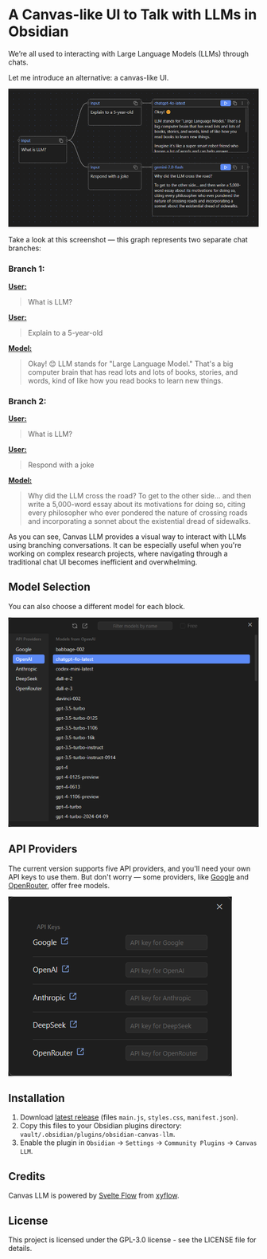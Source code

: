 # A Canvas-like UI to Talk with LLMs in Obsidian

We’re all used to interacting with Large Language Models (LLMs) through chats.

Let me introduce an alternative: a canvas-like UI.

![Graph Example](assets/screenshots/graph_example.png)

Take a look at this screenshot — this graph represents two separate chat branches:

### Branch 1:

**<ins>User:</ins>** 
> What is LLM?

**<ins>User:</ins>** 
> Explain to a 5-year-old 

**<ins>Model:</ins>** 
> Okay! 😊 LLM stands for "Large Language Model." That's a big computer brain that has read lots and lots of books, stories, and words, kind of like how you read books to learn new things.

### Branch 2:

**<ins>User:</ins>** 
> What is LLM?

**<ins>User:</ins>** 
> Respond with a joke 

**<ins>Model:</ins>** 
> Why did the LLM cross the road? To get to the other side… and then write a 5,000-word essay about its motivations for doing so, citing every philosopher who ever pondered the nature of crossing roads and incorporating a sonnet about the existential dread of sidewalks.

As you can see, Canvas LLM provides a visual way to interact with LLMs using branching conversations. 
It can be especially useful when you're working on complex research projects, where navigating through a traditional chat UI becomes inefficient and overwhelming.

## Model Selection

You can also choose a different model for each block.

![Graph Example](assets/screenshots/model_select.png)

## API Providers

The current version supports five API providers, and you'll need your own API keys to use them. But don't worry — some providers, like [Google](https://ai.google.dev/gemini-api/docs/pricing) and [OpenRouter](https://openrouter.ai/models?max_price=0), offer free models.

![Graph Example](assets/screenshots/api_keys.png)

## Installation

1. Download [latest release](https://github.com/farlenkov/obsidian-canvas-llm/releases/latest) (files `main.js`, `styles.css`, `manifest.json`).
2. Copy this files to your Obsidian plugins directory: `vault/.obsidian/plugins/obsidian-canvas-llm`.
3. Enable the plugin in `Obsidian` → `Settings` → `Community Plugins` → `Canvas LLM`.

## Credits

Canvas LLM is powered by [Svelte Flow](https://svelteflow.dev) from [xyflow](https://xyflow.com).

## License

This project is licensed under the GPL-3.0 license - see the LICENSE file for details.
